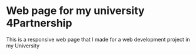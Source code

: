 # Web page for my university 4Partnership
This is a responsive web page that I made for a web development project in my University
